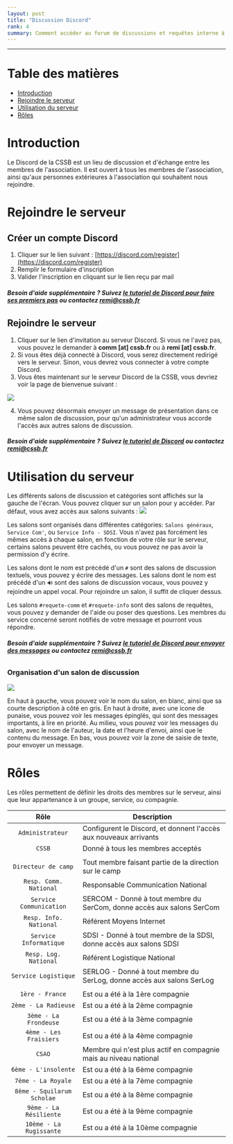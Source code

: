 ```yaml
---
layout: post
title: "Discussion Discord"
rank: 4
summary: Comment accéder au forum de discussions et requêtes interne à la CSSB
---
```

-----

# Table des matières

- [Introduction](#introduction)
- [Rejoindre le serveur](#rejoindre-le-serveur)
- [Utilisation du serveur](#utilisation-du-serveur)
- [Rôles](#rôles)

# Introduction

Le Discord de la CSSB est un lieu de discussion et d'échange entre les membres de l'association. Il est ouvert à tous les membres de l'association, ainsi qu'aux personnes extérieures à l'association qui souhaitent nous rejoindre.

# Rejoindre le serveur

## Créer un compte Discord

1. Cliquer sur le lien suivant : [https://discord.com/register](https://discord.com/register)
2. Remplir le formulaire d'inscription
3. Valider l'inscription en cliquant sur le lien reçu par mail

###### **<i class="uil uil-info-circle"></i> Besoin d'aide supplémentaire ? Suivez [le tutoriel de Discord pour faire ses premiers pas](https://support.discord.com/hc/fr/articles/360033931551-Premiers-Pas) ou contactez remi@cssb.fr**

## Rejoindre le serveur

1. Cliquer sur le lien d'invitation au serveur Discord. Si vous ne l'avez pas, vous pouvez le demander à **comm [at] cssb.fr** ou à **remi [at] cssb.fr**.
2. Si vous êtes déjà connecté à Discord, vous serez directement redirigé vers le serveur. Sinon, vous devrez vous connecter à votre compte Discord.
3. Vous êtes maintenant sur le serveur Discord de la CSSB, vous devriez voir la page de bienvenue suivant :
<img src="../../assets/admin/camp/discord/arrivee.png" class="center width-90">

4. Vous pouvez désormais envoyer un message de présentation dans ce même salon de discussion, pour qu'un administrateur vous accorde l'accès aux autres salons de discussion.

###### **<i class="uil uil-info-circle"></i> Besoin d'aide supplémentaire ? Suivez [le tutoriel de Discord](https://support.discord.com/hc/fr/articles/360034842871-Comment-rejoindre-un-serveur-) ou contactez remi@cssb.fr**

# Utilisation du serveur

Les différents salons de discussion et catégories sont affichés sur la gauche de l'écran. Vous pouvez cliquer sur un salon pour y accéder.
Par défaut, vous avez accès aux salons suivants :
<img src="../../assets/admin/camp/discord/salons.png" class="center width-25">

Les salons sont organisés dans différentes catégories: `Salons généraux`, `Service Com'`, ou `Service Info - SDSI`. Vous n'avez pas forcément les mêmes accès à chaque salon, en fonction de votre rôle sur le serveur, certains salons peuvent être cachés, ou vous pouvez ne pas avoir la permission d'y écrire.

Les salons dont le nom est précédé d'un `#` sont des salons de discussion textuels, vous pouvez y écrire des messages. Les salons dont le nom est précédé d'un `🔊` sont des salons de discussion vocaux, vous pouvez y rejoindre un appel vocal. Pour rejoindre un salon, il suffit de cliquer dessus. 

Les salons `#requete-comm` et `#requete-info` sont des salons de requêtes, vous pouvez y demander de l'aide ou poser des questions. Les membres du service concerné seront notifiés de votre message et pourront vous répondre.

###### **<i class="uil uil-info-circle"></i> Besoin d'aide supplémentaire ? Suivez [le tutoriel de Discord pour envoyer des messages](https://support.discord.com/hc/fr/articles/360034632292-Envoyer-des-messages) ou contactez remi@cssb.fr**

### Organisation d'un salon de discussion

<img src="../../assets/admin/camp/discord/orga-salon.png" class="center width-90">

En haut à gauche, vous pouvez voir le nom du salon, en blanc, ainsi que sa courte description à côté en gris. 
En haut à droite, avec une icone de punaise, vous pouvez voir les messages épinglés, qui sont des messages importants, à lire en priorité.
Au milieu, vous pouvez voir les messages du salon, avec le nom de l'auteur, la date et l'heure d'envoi, ainsi que le contenu du message.
En bas, vous pouvez voir la zone de saisie de texte, pour envoyer un message.

# Rôles

Les rôles permettent de définir les droits des membres sur le serveur, ainsi que leur appartenance à un groupe, service, ou compagnie.

| Rôle | Description |
| :----: | ----------- |
| `Administrateur` | Configurent le Discord, et donnent l'accès aux nouveaux arrivants |
| `CSSB` | Donné à tous les membres acceptés |
| | |
| `Directeur de camp` | Tout membre faisant partie de la direction sur le camp |
| `Resp. Comm. National` | Responsable Communication National |
| `Service Communication` | SERCOM  - Donné à tout membre du SerCom, donne accès aux salons SerCom |
| `Resp. Info. National` | Référent Moyens Internet |
| `Service Informatique` | SDSI - Donné à tout membre de la SDSI, donne accès aux salons SDSI |
| `Resp. Log. National` | Référent Logistique National |
| `Service Logistique` | SERLOG - Donné à tout membre du SerLog, donne accès aux salons SerLog |
| | |
| `1ère - France` | Est ou a été à la 1ère compagnie |
| `2ème - La Radieuse` | Est ou a été à la 2ème compagnie |
| `3ème - La Frondeuse` | Est ou a été à la 3ème compagnie |
| `4ème - Les Fraisiers` | Est ou a été à la 4ème compagnie |
| `CSAO` | Membre qui n'est plus actif en compagnie mais au niveau national |
| `6ème - L'insolente` | Est ou a été à la 6ème compagnie |
| `7ème - La Royale` | Est ou a été à la 7ème compagnie |
| `8ème - Squilarum Scholae` | Est ou a été à la 8ème compagnie |
| `9ème - La Résiliente` | Est ou a été à la 9ème compagnie |
| `10ème - La Rugissante` | Est ou a été à la 10ème compagnie |